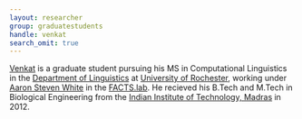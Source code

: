 ```yaml
---
layout: researcher
group: graduatestudents
handle: venkat
search_omit: true
---
```


[Venkat](https://venkatasg.me) is a graduate student pursuing his MS in Computational Linguistics in the [Department of Linguistics](http://www.sas.rochester.edu/lin/index.html) at [University of Rochester](https://www.rochester.edu/), working under [Aaron Steven White](http://aaronstevenwhite.io) in the [FACTS.lab](http://factslab.io). He recieved his B.Tech and M.Tech in Biological Engineering from the [Indian Institute of Technology, Madras](http://www.iitm.ac.in) in 2012.
